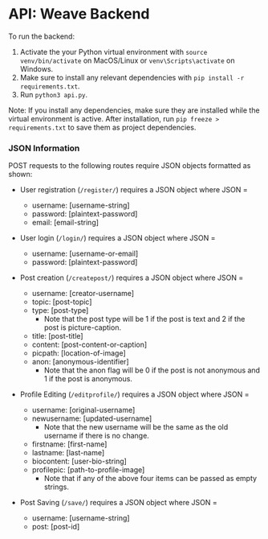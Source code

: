 # API: Weave Backend

To run the backend: 
1. Activate the your Python virtual environment with `source venv/bin/activate` on MacOS/Linux or `venv\Scripts\activate` on Windows. 
2. Make sure to install any relevant dependencies with `pip install -r requirements.txt`.
3. Run `python3 api.py`. 

Note: If you install any dependencies, make sure they are installed while the virtual environment is active. After installation, run `pip freeze > requirements.txt` to save them as project dependencies.

### JSON Information

POST requests to the following routes require JSON objects formatted as shown:

* User registration (`/register/`) requires a JSON object where JSON =
    * username: \[username-string\]
    * password: \[plaintext-password\]
    * email: \[email-string\]

* User login (`/login/`) requires a JSON object where JSON = 
    * username: \[username-or-email\]
    * password: \[plaintext-password\]

* Post creation (`/createpost/`) requires a JSON object where JSON = 
    * username: \[creator-username\]
    * topic: \[post-topic\]
    * type: \[post-type\]
        * Note that the post type will be 1 if the post is text and 2 if the post is picture-caption.
    * title: \[post-title\]
    * content: \[post-content-or-caption\]
    * picpath: \[location-of-image\]
    * anon: \[anonymous-identifier\]
        * Note that the anon flag will be 0 if the post is not anonymous and 1 if the post is anonymous. 

* Profile Editing (`/editprofile/`) requires a JSON object where JSON = 
    * username: \[original-username\]
    * newusername: \[updated-username\]
        * Note that the new username will be the same as the old username if there is no change.
    * firstname: \[first-name\]
    * lastname: \[last-name\]
    * biocontent: \[user-bio-string\]
    * profilepic: \[path-to-profile-image\]
        * Note that if any of the above four items can be passed as empty strings.

* Post Saving (`/save/`) requires a JSON object where JSON = 
    * username: \[username-string\]
    * post: \[post-id\]